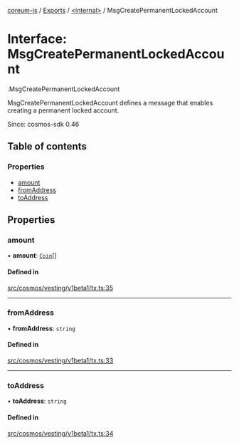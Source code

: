 [coreum-js](../README.md) / [Exports](../modules.md) / [<internal\>](../modules/internal_.md) / MsgCreatePermanentLockedAccount

# Interface: MsgCreatePermanentLockedAccount

[<internal>](../modules/internal_.md).MsgCreatePermanentLockedAccount

MsgCreatePermanentLockedAccount defines a message that enables creating a permanent
locked account.

Since: cosmos-sdk 0.46

## Table of contents

### Properties

- [amount](internal_.MsgCreatePermanentLockedAccount.md#amount)
- [fromAddress](internal_.MsgCreatePermanentLockedAccount.md#fromaddress)
- [toAddress](internal_.MsgCreatePermanentLockedAccount.md#toaddress)

## Properties

### amount

• **amount**: [`Coin`](../modules/internal_.md#coin)[]

#### Defined in

[src/cosmos/vesting/v1beta1/tx.ts:35](https://github.com/CooperFoundation/coreum-js/blob/e00873a/src/cosmos/vesting/v1beta1/tx.ts#L35)

___

### fromAddress

• **fromAddress**: `string`

#### Defined in

[src/cosmos/vesting/v1beta1/tx.ts:33](https://github.com/CooperFoundation/coreum-js/blob/e00873a/src/cosmos/vesting/v1beta1/tx.ts#L33)

___

### toAddress

• **toAddress**: `string`

#### Defined in

[src/cosmos/vesting/v1beta1/tx.ts:34](https://github.com/CooperFoundation/coreum-js/blob/e00873a/src/cosmos/vesting/v1beta1/tx.ts#L34)
